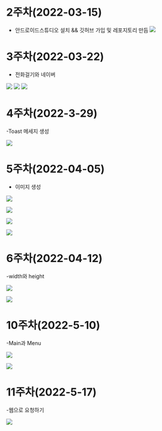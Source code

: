 # 2주차(2022-03-15)
- 안드로이드스튜디오 설치 && 깃허브 가입 및 레포지토리 만듬
<img width="" height="" src="./pic/2st_PNG.PNG"></img>

# 3주차(2022-03-22)
- 전화걸기와 네이버

<img width="" height="" src="./pic/3st_PNG.png"></img>
<img width="" height="" src="./pic/call_PNG.png"></img>
<img width="" height="" src="./pic/naver_PNG.png"></img>


# 4주차(2022-3-29)
-Toast 메세지 생성

<img width="" height="" src="./pic/4st_PNG.png"></img>


# 5주차(2022-04-05)
- 이미지 생성


<img width="" height="" src="./pic/5st_PNG.png"></img>

<img width="" height="" src="./pic/5st1_PNG.png"></img>

<img width="" height="" src="./pic/5st2_PNG.png"></img>

<img width="" height="" src="./pic/5st3_PNG.png"></img>




# 6주차(2022-04-12)
-width와 height


<img width="" height="" src="./pic/7st1_PNG.png"></img>

<img width="" height="" src="./pic/7st2_PNG.png"></img>








# 10주차(2022-5-10)
-Main과 Menu

<img width="" height="" src="./pic/10st7_PNG.png"></img>

<img width="" height="" src="./pic/10st7_1PNG.png"></img>



# 11주차(2022-5-17)
-웹으로 요청하기

<img width="" height="" src="./pic/11st_PNG.png"></img>

